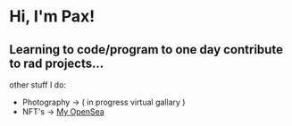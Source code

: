 # Hi, I'm Pax!
Learning to code/program to one day contribute to rad projects...
-----------
other stuff I do:
* Photography -> ( in progress virtual gallary )
* NFT's -> [My OpenSea](https://opensea.io/paxon)
